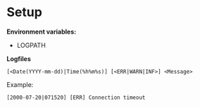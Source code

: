 # Setup

**Environment variables:**

- LOGPATH

**Logfiles**

```
[<Date(YYYY-mm-dd)|Time(%h%m%s)] [<ERR|WARN|INF>] <Message>
```

Example:

```
[2000-07-20|071520] [ERR] Connection timeout
```
